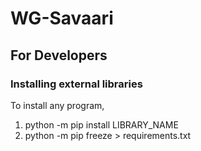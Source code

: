 # WG-Savaari

## For Developers

### Installing external libraries

To install any program,

1. python -m pip install LIBRARY_NAME
2. python -m pip freeze > requirements.txt
